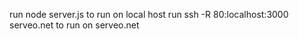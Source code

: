 run node server.js to run on local host
run ssh -R 80:localhost:3000 serveo.net to run on serveo.net
